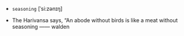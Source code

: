 - `seasoning` [ˈsi:zənɪŋ]



-  The Harivansa says, “An abode without birds is like a meat without seasoning —— walden